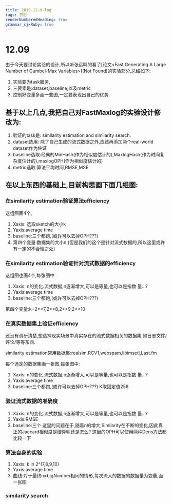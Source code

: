 ```yaml
---
title: 2019-12-9-log
tags: 日志
renderNumberedHeading: true
grammar_cjkRuby: true
---
```



# 12.09 

由于今天要讨论实验的设计,所以听张远鸣的看了[论文<Fast Generating A Large Number of Gumbel-Max Variables\>](Not Found)的实验部分,总结如下:
1. 实验要为task服务,
2. 三要素是:dataset,baseline,以及metric
3. 控制好变量多画一些图,一定要表现出自己的优势.

## 基于以上几点,我把自己对FastMaxlog的实验设计修改为:

1. 验证的task是:  similarity estimation and similarity search.
2. dataset选用: 除了自己生成的流式数据之外,应该再添加两个real-world dataset作为佐证
3. baseline选取:经典的MinHash(作为相似度估计的),MaxlogHash(作为时间复杂度估计的),maxlogOPH(作为相似度估计的)
4. metric选取:算法平均时间,RMSE,MSE

## 在以上东西的基础上,目前构思画下面几组图:
### 在similarity estimation验证算法efficiency
这组图画4个,
1. Xaxis: 选取sketch的大小k
2. Yaxis:average time
3. baseline:三个都跑,(或许可以去掉OPH???)
4. 第四个变量:数据集的大小n (但是我们的这个是针对流式数据的,所以这里或许有一定的不合理之处)
### 在similarity estimation验证针对流式数据的efficiency
这组图也画4个,每张图中
1. Xaxis: n的变化.流式数据,n逐渐增大,可以是等量,也可以是指数 量...?
2. Yaxis:average time
3. baseline:三个都跑,(或许可以去掉OPH???)

 第四个变量:k=2<<7,2<<8,2<<9,2<<10
### 在真实数据集上验证efficiency
还没有调研清楚,想选择现实场景中真实存在的流式数据相关的数据集,如日志文件/评论/等等东西.

similarity estimation常用数据集:realsim,RCV1,webspam,libimseti,Last.fm

每个选定的数据集画一张图,每张图中:
1. Xaxis: n的变化.流式数据,n逐渐增大,可以是等量,也可以是指数 量...?
2. Yaxis:average time
3. baseline:三个都跑,(或许可以去掉OPH???)
K取固定值256
### 验证流式数据的准确度
1. Xaxis: n的变化.流式数据,n逐渐增大,可以是等量,也可以是指数 量...?
2. Yaxis:RMSE
3. baseline:三个
这里的问题在于,随着n的增大,Similarity在不断的变化,因此真正的Jaccard相似度是硬算呢还是怎么?
这里的OPH可以使用两种Dens方法都比较一下
### 算法自身的实验
1. Xaxis: k in 2^(7,8,9,10)
2. Yaxis:average time
3. 曲线:对于最终n=bigNumber相同的情形,每次流入的数据的数据量为变量,画一张图
### similarity search
